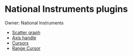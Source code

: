 # National Instruments plugins
Owner: National Instruments

 - [Scatter graph](flot-scatter-graph-plugin.md)
 - [Axis handle](flot-axishandle.md)
 - [Cursors](flot-cursors.md)
 - [Range Cursor](flot-range-cursor.md)